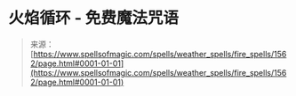 <!--yml

类别：未分类

日期：2024-06-12 18:34:40

-->

# 火焰循环 - 免费魔法咒语

> 来源：[https://www.spellsofmagic.com/spells/weather_spells/fire_spells/1562/page.html#0001-01-01](https://www.spellsofmagic.com/spells/weather_spells/fire_spells/1562/page.html#0001-01-01)
